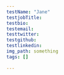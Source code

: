 ```yaml
---
testName: "Jane"
testjobTitle:
testbio:
testemail:
testtwitter:
testgithub:
testlinkedin:
img_path: something
tags: []
  
---
```

